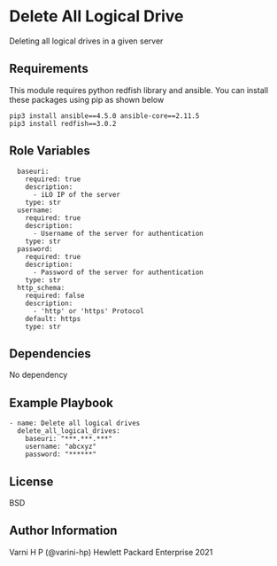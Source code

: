 Delete All Logical Drive
=========

Deleting all logical drives in a given server

Requirements
------------

This module requires python redfish library and ansible. You can install these packages using pip as shown below
```
pip3 install ansible==4.5.0 ansible-core==2.11.5
pip3 install redfish==3.0.2
```

Role Variables
--------------

```
  baseuri:
    required: true
    description:
      - iLO IP of the server
    type: str
  username:
    required: true
    description:
      - Username of the server for authentication
    type: str
  password:
    required: true
    description:
      - Password of the server for authentication
    type: str
  http_schema:
    required: false
    description:
      - 'http' or 'https' Protocol
    default: https
    type: str
```

Dependencies
------------
No dependency


Example Playbook
----------------

```
- name: Delete all logical drives
  delete_all_logical_drives:
    baseuri: "***.***.***"
    username: "abcxyz"
    password: "******"
```
License
-------

BSD

Author Information
------------------

Varni H P (@varini-hp) Hewlett Packard Enterprise 2021 
